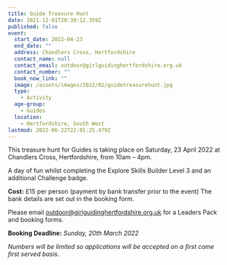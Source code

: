 ```yaml
---
title: Guide Treasure Hunt
date: 2021-12-01T20:39:12.359Z
published: false
event:
  start_date: 2022-04-23
  end_date: ""
  address: Chandlers Cross, Hertfordshire
  contact_name: null
  contact_email: outdoor@girlguidinghertfordshire.org.uk
  contact_number: ""
  book_now_link: ""
  image: /assets/images/2022/02/guidetreasurehunt.jpg
  type:
    - Activity
  age-group:
    - Guides
  location:
    - Hertfordshire, South West
lastmod: 2022-06-22T22:01:25.479Z
---
```

This treasure hunt for Guides is taking place on Saturday, 23 April 2022 at Chandlers Cross, Hertfordshire, from 10am – 4pm.

A day of fun whilst completing the Explore Skills Builder Level 3 and an additional Challenge badge.

**Cost:** £15 per person (payment by bank transfer prior to the event)  The bank details are set out in the booking form.

Please email <outdoor@girlguidinghertfordshire.org.uk> for a Leaders Pack and booking forms.

**Booking Deadline:** _Sunday, 20th March 2022_

_Numbers will be limited so applications will be accepted on a first come first served basis._
